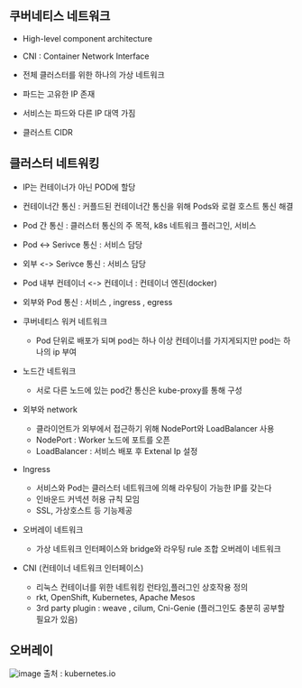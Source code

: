 ## 쿠버네티스 네트워크
* High-level component architecture

* CNI : Container Network Interface
* 전체 클러스터를 위한 하나의 가상 네트워크
* 파드는 고유한 IP 존재
* 서비스는 파드와 다른 IP 대역 가짐
* 클러스트 CIDR
 
## 클러스터 네트워킹
* IP는 컨테이너가 아닌 POD에 할당
* 컨테이너간 통신 : 커플드된 컨테이너간 통신을 위해 Pods와 로컬 호스트 통신 해결
* Pod 간 통신 : 클러스터 통신의 주 목적, k8s 네트워크 플러그인, 서비스
* Pod <-> Serivce 통신 : 서비스 담당
* 외부 <-> Serivce 통신 : 서비스 담당
* Pod 내부 컨테이너 <-> 컨테이너 : 컨테이너 엔진(docker)
* 외부와 Pod 통신 : 서비스 , ingress , egress

* 쿠버네티스 워커 네트워크
  * Pod 단위로 배포가 되며 pod는 하나 이상 컨테이너를 가지게되지만 pod는 하나의 ip 부여
* 노드간 네트워크
  * 서로 다른 노드에 있는 pod간 통신은 kube-proxy를 통해 구성
* 외부와 network
  * 클라이언트가 외부에서 접근하기 위해 NodePort와 LoadBalancer 사용
  * NodePort : Worker 노드에 포트를 오픈
  * LoadBalancer : 서비스 배포 후 Extenal Ip 설정
* Ingress
  *   서비스와 Pod는 클러스터 네트워크에 의해 라우팅이 가능한 IP를 갖는다
  *   인바운드 커넥션 허용 규칙 모임
  *   SSL, 가상호스트 등 기능제공
* 오버레이 네트워크
  * 가상 네트워크 인터페이스와 bridge와 라우팅 rule 조합 오버레이 네트워크
 
* CNI (컨테이너 네트워크 인터페이스)
  * 리눅스 컨테이너를 위한 네트워킹 런타임,플러그인 상호작용 정의
  * rkt, OpenShift, Kubernetes, Apache Mesos
  * 3rd party plugin : weave , cilum, Cni-Genie (플러그인도 충분히 공부할 필요가 있음)

## 오버레이

![image](https://github.com/user-attachments/assets/ac82dcb0-1d70-4302-bcab-c511e4076504)
출처 : kubernetes.io

